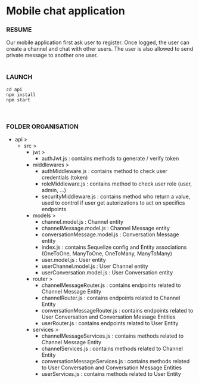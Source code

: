 # Mobile chat application


### RESUME
Our mobile application first ask user to register. Once logged, the user can create a channel and chat with other users. The user is also allowed to send private message to another one user.  
<br/>

### LAUNCH
```
cd api
npm install
npm start
```
<br/>

### FOLDER ORGANISATION
- api >
  - src >
    - jwt > 
      - authJwt.js : contains methods to generate / verify token
    - middlewares >
      - authMiddleware.js : contains method to check user credentials (token)
      - roleMiddleware.js : contains method to check user role (user, admin, ...)
      - securityMiddleware.js : contains method who return a value, used to control if user get autorizations to act on specifics endpoints
    - models >
      - channel.model.js : Channel entity
      - channelMessage.model.js : Channel Message entity
      - conversationMessage.model.js : Conversation Message entity
      - index.js : contains Sequelize config and Entity associations (OneToOne, ManyToOne, OneToMany, ManyToMany)
      - user.model.js : User entity
      - userChannel.model.js : User Channel entity
      - userConversation.model.js : User Conversation entity
    - router >
      - channelMessageRouter.js : contains endpoints related to Channel Message Entity
      - channelRouter.js : contains endpoints related to Channel Entity
      - conversationMessageRouter.js : contains endpoints related to User Conversation and Conversation Message Entities
      - userRouter.js : contains endpoints related to User Entity
    - services >
      - channelMessageServices.js : contains methods related to Channel Message Entity
      - channelServices.js : contains methods related to Channel Entity
      - conversationMessageServices.js : contains methods related to User Conversation and Conversation Message Entities
      - userServices.js : contains methods related to User Entity 
